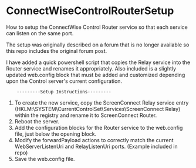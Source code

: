 # ConnectWiseControlRouterSetup
 How to setup the ConnectWise Control Router service so that each service can listen on the same port.
 
 The setup was originally described on a forum that is no longer available so this repo includes the original forum post.  
 
 I have added a quick powershell script that copies the Relay service into the Router service and renames it appropriately.
Also included is a slightly updated web.config block that must be added and customized depending upon the Control server's current configuration.

        ---------Setup Instructions---------
1.  To create the new service, copy the ScreenConnect Relay service entry (HKLM:\SYSTEM\CurrentControlSet\Services\ScreenConnect Relay) within the registry and rename it to ScreenConnect Router.
2.  Reboot the server.
3.  Add the configuration blocks for the Router service to the web.config file, just below the opening <configuration> block.
4.  Modify the forwardPayload actions to correctly match the current WebServerListenUri and RelayListenUri ports. (Example included in repo)
5.  Save the web.config file.
